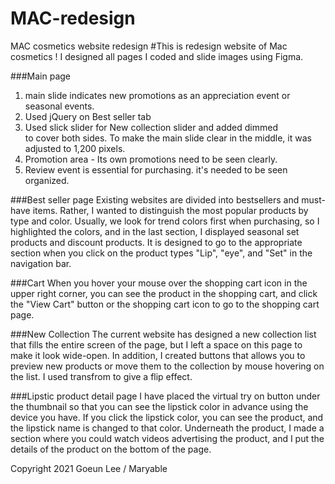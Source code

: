 # MAC-redesign 
MAC cosmetics website redesign
#This is redesign website of Mac cosmetics !
I designed all pages I coded and slide images using Figma.

###Main page
1. main slide indicates new promotions as	an appreciation event or seasonal events.
2. Used jQuery on Best seller tab 
3. Used slick slider for New collection slider and added dimmed <div> to cover both sides. To make the main slide clear in the middle, it was adjusted to 1,200 pixels.
4. Promotion area - Its own promotions need to be seen clearly.
5. Review event is essential for purchasing. it's needed to be seen organized. 

###Best seller page 
Existing websites are divided into bestsellers and must-have items. 
Rather, I wanted to distinguish the most popular products by type and color. 
Usually, we look for trend colors first when purchasing, 
so I highlighted the colors, and in the last section, I displayed seasonal set products and discount products. 
It is designed to go to the appropriate section when you click on the product types "Lip", "eye", and "Set" in the navigation bar.

###Cart 
When you hover your mouse over the shopping cart icon in the upper right corner, 
you can see the product in the shopping cart, 
and click the "View Cart" button or the shopping cart icon to go to the shopping cart page.

###New Collection 
The current website has designed a new collection list that fills the entire screen of the page, 
but I left a space on this page to make it look wide-open.
In addition, I created buttons that allows you to preview new products or move them to the collection by mouse hovering on the list. 
I used transfrom to give a flip effect.

###Lipstic product detail page 
I have placed the virtual try on button under the thumbnail 
so that you can see the lipstick color in advance using the device you have. 
If you click the lipstick color, you can see the product, and the lipstick name is changed to that color.
Underneath the product, I made a section where you could watch videos advertising the product, and I put the details of the product on the bottom of the page.

Copyright 2021 Goeun Lee / Maryable
